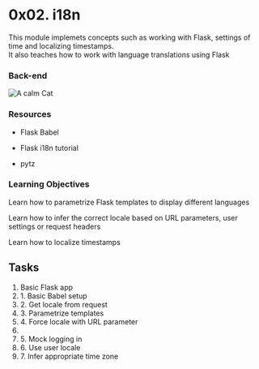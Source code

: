# 0x02. i18n

<p> This module implemets concepts such as working with Flask, settings of time and localizing timestamps.<br>
It also teaches how to work with language translations using Flask </p>

<h3> Back-end </h3>

<img src="https://s3.amazonaws.com/alx-intranet.hbtn.io/uploads/medias/2020/1/91e1c50322b2428428f9.jpeg?X-Amz-Algorithm=AWS4-HMAC-SHA256&X-Amz-Credential=AKIARDDGGGOUSBVO6H7D%2F20231031%2Fus-east-1%2Fs3%2Faws4_request&X-Amz-Date=20231031T134018Z&X-Amz-Expires=86400&X-Amz-SignedHeaders=host&X-Amz-Signature=8c7ec552a868eec645dcba791c714188a25aa8cfe23c8f951bb5fb004c820633" alt="A calm Cat">

<h3> Resources </h3>

<ul>
<li> <p <a href="https://intranet.alxswe.com/rltoken/fBpGjDt2BFuBFiz-jwublQ"> Flask Babel </a> </p>
<li> <p <a href="https://intranet.alxswe.com/rltoken/RtGz7pI7TKnYqrMMG9rWMg"> Flask i18n tutorial </a> </p>
<li> <p <a href="https://intranet.alxswe.com/rltoken/7rrCz4pkpqAn4FfRZ2Vsvw"> pytz</a> </p>
</ul>

<h3> Learning Objectives </h3>
<p> Learn how to parametrize Flask templates to display different languages </p>
<p> Learn how to infer the correct locale based on URL parameters, user settings or request headers </p>
<p> Learn how to localize timestamps </p>


<h2> Tasks </h2>

<ol>
<li> Basic Flask app </li>
<li> 1. Basic Babel setup </li>
<li> 2. Get locale from request </li>
<li> 3. Parametrize templates </li>
<li> 4. Force locale with URL parameter <li>
<li> 5. Mock logging in </li>
<li> 6. Use user locale </li>
<li> 7. Infer appropriate time zone </li>


